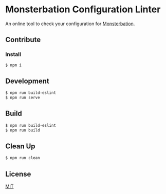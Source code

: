 # Monsterbation Configuration Linter

An online tool to check your configuration for [Monsterbation](https://forums.e-hentai.org/index.php?showtopic=211039).

## Contribute

### Install

```bash
$ npm i
```

## Development

```bash
$ npm run build-eslint
$ npm run serve
```

## Build

```bash
$ npm run build-eslint
$ npm run build
```

## Clean Up

```bash
$ npm run clean
```

## License

[MIT](./LICENSE)
